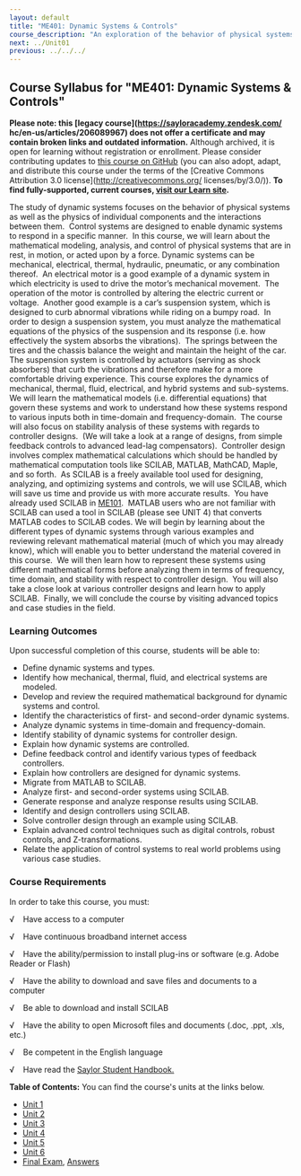 ```yaml
---
layout: default
title: "ME401: Dynamic Systems & Controls"
course_description: "An exploration of the behavior of physical systems as well as the physics of individual components and the interactions between them. Topics include modeling dynamic systems, Laplace Transform Methods for Solving Differential Equations, transfer functions, stability, feedback, proportional—integral—derivative controllers, and applications of computer simulation in control."
next: ../Unit01
previous: ../../../
---
```

Course Syllabus for "ME401: Dynamic Systems & Controls"
-------------------------------------------------------

**Please note: this [legacy course](https://sayloracademy.zendesk.com/
hc/en-us/articles/206089967) does not offer a certificate and may contain 
broken links and outdated information.** Although archived, it is open 
for learning without registration or enrollment. Please consider contributing 
updates to [this course on GitHub](https://github.com/saylordotorg/course_me401) 
(you can also adopt, adapt, and distribute this course under the terms of 
the [Creative Commons Attribution 3.0 license](http://creativecommons.org/
licenses/by/3.0/)). **To find fully-supported, current courses, [visit our 
Learn site](https://learn.saylor.org).**

The study of dynamic systems focuses on the behavior of physical systems
as well as the physics of individual components and the interactions
between them.  Control systems are designed to enable dynamic systems to
respond in a specific manner.  In this course, we will learn about the
mathematical modeling, analysis, and control of physical systems that
are in rest, in motion, or acted upon by a force. Dynamic systems can be
mechanical, electrical, thermal, hydraulic, pneumatic, or any
combination thereof.  An electrical motor is a good example of a dynamic
system in which electricity is used to drive the motor’s mechanical
movement.  The operation of the motor is controlled by altering the
electric current or voltage.  Another good example is a car’s suspension
system, which is designed to curb abnormal vibrations while riding on a
bumpy road.  In order to design a suspension system, you must analyze
the mathematical equations of the physics of the suspension and its
response (i.e. how effectively the system absorbs the vibrations).  The
springs between the tires and the chassis balance the weight and
maintain the height of the car.  The suspension system is controlled by
actuators (serving as shock absorbers) that curb the vibrations and
therefore make for a more comfortable driving experience. This course
explores the dynamics of mechanical, thermal, fluid, electrical, and
hybrid systems and sub-systems.  We will learn the mathematical models
(i.e. differential equations) that govern these systems and work to
understand how these systems respond to various inputs both in
time-domain and frequency-domain.  The course will also focus on
stability analysis of these systems with regards to controller designs.
 (We will take a look at a range of designs, from simple feedback
controls to advanced lead-lag compensators).  Controller design involves
complex mathematical calculations which should be handled by
mathematical computation tools like SCILAB, MATLAB, MathCAD, Maple, and
so forth.  As SCILAB is a freely available tool used for designing,
analyzing, and optimizing systems and controls, we will use SCILAB,
which will save us time and provide us with more accurate results.  You
have already used SCILAB in
[ME101](http://www.saylor.org/courses/me101/).  MATLAB users who are not
familiar with SCILAB can used a tool in SCILAB (please see UNIT 4) that
converts MATLAB codes to SCILAB codes. We will begin by learning about
the different types of dynamic systems through various examples and
reviewing relevant mathematical material (much of which you may already
know), which will enable you to better understand the material covered
in this course.  We will then learn how to represent these systems using
different mathematical forms before analyzing them in terms of
frequency, time domain, and stability with respect to controller
design.  You will also take a close look at various controller designs
and learn how to apply SCILAB.  Finally, we will conclude the course by
visiting advanced topics and case studies in the field.

### Learning Outcomes

Upon successful completion of this course, students will be able to:  
  

-   Define dynamic systems and types.
-   Identify how mechanical, thermal, fluid, and electrical systems are
    modeled.
-   Develop and review the required mathematical background for dynamic
    systems and control.
-   Identify the characteristics of first- and second-order dynamic
    systems.
-   Analyze dynamic systems in time-domain and frequency-domain.
-   Identify stability of dynamic systems for controller design.
-   Explain how dynamic systems are controlled.
-   Define feedback control and identify various types of feedback
    controllers.
-   Explain how controllers are designed for dynamic systems.
-   Migrate from MATLAB to SCILAB.
-   Analyze first- and second-order systems using SCILAB.
-   Generate response and analyze response results using SCILAB.
-   Identify and design controllers using SCILAB.
-   Solve controller design through an example using SCILAB.
-   Explain advanced control techniques such as digital controls, robust
    controls, and Z-transformations.
-   Relate the application of control systems to real world problems
    using various case studies.

### Course Requirements

In order to take this course, you must:  
  
 √    Have access to a computer  
  
 √    Have continuous broadband internet access  
  
 √    Have the ability/permission to install plug-ins or software (e.g.
Adobe Reader or Flash)  
  
 √    Have the ability to download and save files and documents to a
computer  
  
 √    Be able to download and install SCILAB  
  
 √    Have the ability to open Microsoft files and documents (.doc,
.ppt, .xls, etc.)  
  
 √    Be competent in the English language  
  
 √    Have read the [Saylor Student
Handbook.](http://www.saylor.org/site/wp-content/uploads/2012/05/Saylor-StudentHandbook.pdf)  
  
**Table of Contents:** You can find the course's units at the links below.

- [Unit 1](https://legacy.saylor.org/me401/Unit01/)
- [Unit 2](https://legacy.saylor.org/me401/Unit02/)
- [Unit 3](https://legacy.saylor.org/me401/Unit03/)
- [Unit 4](https://legacy.saylor.org/me401/Unit04/)
- [Unit 5](https://legacy.saylor.org/me401/Unit05/)
- [Unit 6](https://legacy.saylor.org/me401/Unit06/)
- [Final Exam](http://saylordotorg.github.io/LegacyExams/ME/ME401/ME401-FinalExam.html), [Answers](http://saylordotorg.github.io/LegacyExams/ME/ME401/ME401-FinalExam-Answers.html)
